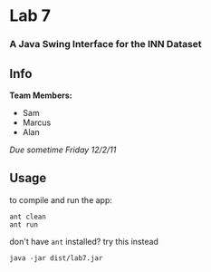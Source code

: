 # Lab 7

### A Java Swing Interface for the INN Dataset

## Info

**Team Members:**

* Sam
* Marcus
* Alan  

*Due sometime Friday 12/2/11*

## Usage

to compile and run the app:

    ant clean
    ant run

don't have `ant` installed? try this instead

    java -jar dist/lab7.jar
